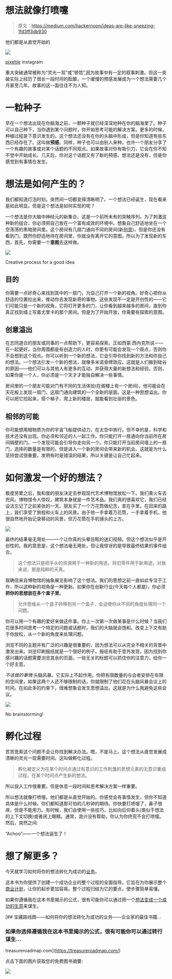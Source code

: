 # 想法就像打喷嚏

> 原文：<https://medium.com/hackernoon/ideas-are-like-sneezing-1fd3ff3db930>

他们都是从直觉开始的

![](img/12a2746ca84a2d4355791c5075a66f8a.png)

[pixeltie](https://www.instagram.com/pixeltie/) instagram

重大突破通常被称为“灵光一现”或“顿悟”,因为故事中有一定的叙事刺激。但这一突破实际上经历了很长一段时间的酝酿，一个缓慢的预感发展成为一个想法需要几个月甚至几年。故事的这一面往往不为人知。

# 一粒种子

早在一个想法出现在你脑海之前，一颗种子就已经深深地种在你的脑海里了。种子可以自己种下，当你遇到某个问题时，你开始思考可能的解决方案。更多的时候，种植过程是下意识发生的。这个想法还没有在你的头脑中形成，但是你知道有些东西已经存在了。这叫做**预感**。同样，种子也可以由别人来种。也许一个朋友分享了一个有趣的故事或对某个话题的不同观点。如果故事对你有吸引力，它会在你不知不觉中开始成长。几天后，你对这个话题又有了新的预感。想法还是没有，但是你感觉到有事情在发生。

# 想法是如何产生的？

我们都知道灯泡时刻。突然间一切都变得清晰明了。一个想法已经诞生，现在看来是如此明显。但是这个想法是如何实现的呢？

一个想法是你大脑中神经元的新集合。这是一个前所未有的突触序列。为了刺激这种新的组合，你必须把自己放在一个富有成效的环境中。想象自己舒适地坐在一个空荡荡的黑暗房间里。这个房间有几扇门通向不同的房间(新[创意](https://hackernoon.com/tagged/ideas))，但是你还没有看到门。既然你舒适地待在房间里，你就没有离开它的意图。所以为了发现新的东西，首先，你需要一个**意图**去这样做。

![](img/ff5dec0351d3ee3e999a54fa20dbfe1e.png)

Creative process for a good idea

## 目的

你需要一点好奇心来找到其中的一扇门，为自己打开一个新的视角。好奇心把你从舒适的位置拉出来，推动你去发现新奇的事物。这些发现不一定是开创性的——它们可能只是一个新的视角，它将打开更多的门，让你看到越来越多的房间，直到你真正找到墙上写着尤里卡的那个房间。但是为了开始开放，你需要有探索的意图。

## 创意溢出

在志同道合的朋友或同事的一点帮助下，更容易探索。正如西蒙·西内克所说——在一起更好。当你周围都是有创造力的人时，你更有可能会发现一个观点，否则你不会想到这个观点。你可以听到一个新的想法，它会引导你找到新的方法和你自己的想法。一个想法引发一个新的想法，就像多米诺骨牌效应。这就是人们搬到硅谷的原因——他们可以与其他人有更多的互动，并获得大量的新想法和经验。否则，如果你是一个人，你必须是一个天才才能独自解决一些事情。

房间里的一个朋友可能对门有不同的生活体验(在阁楼上有一个房间)，他可能会在天花板上发现一扇门，这扇门通向建筑的一个全新的层面。这是一种思想溢出。你可以把它捡起来，搭个梯子，爬上新的楼层，就能看到壮丽的景色。

## 相邻的可能

你可能想用暗物质为你的宇宙飞船提供动力，在太空中旅行。但不幸的是，科学和技术还没有出现。你必须和邻近的人一起工作。你只能打开一扇通向你当前所在房间隔壁的门。一个发现可能会引导你走向另一个。你只能打开当前房间墙上的一扇门，选择的数量是有限的，但是进入一个新的房间会带来新的机会。这就是为什么坚持尝试很重要。发明有时是错误的结果，所以关键是让自己忙起来。

# 如何激发一个好的想法？

极度劳累之后，我和我的朋友决定去参观现代艺术博物馆放松一下。我们乘火车去兜风。博物馆令人惊叹，建筑本身就是一件艺术品。我们真的很喜欢它，我们已经设法忘记了之前紧张的一天。朋友买了一个万花筒做纪念，拿在手里。在回来的路上，我们享受了旅程和火车上的风景。由于他一手拿着万花筒，一手拿着手机，他很自然地开始记录移动的风景，但万花筒在手机镜头的上方。

![](img/c03ecc81d07055f5b417a1833bdaf677.png)

最终的结果毫无用处——一个让你真的头晕目眩的迷幻视频。但这个想法似乎是开创性的。我的意思是，这个想法毫无用处，但让我惊讶的是导致最终结果的事件组合。

> 这个想法只是把手头的资源用于一种新的用途。将旧零件用于新用途。对我来说，那是纯粹的天真。

我确信来自博物馆的抽象展览影响了这个想法。我们的思想之前一直如此专注于工作，所以这种新的视角是一种更新。如果你在创新行业(今天每个人都是)，你必须**把你的思想放在多个盒子里**。

> 允许思维从一个盒子转移到另一个盒子，会迫使你从不同的角度处理同一个问题。

你可以用一个有趣的爱好来做这件事。你上一次第一次做某事是什么时候？当我们花很多时间思考一个特定的问题或话题时，我们的大脑就会饱和。改变上下文有助于你放松，从一个新的角度来处理问题。

浏览不同的主题并有广泛的兴趣是很重要的，因为想法可以从完全不相关的背景中激发出来。浏览印刷报纸就是一个很好的例子。报纸有助于意外发现，因为找到你感兴趣的话题需要浏览其余的页面。一些无关的标题可以抓住你的注意力，给你一个好主意。

*不该做的事情*:头脑风暴。它实际上不起作用。你把有限数量的与会者安排在有限的空间里，如果这两个人还不够限制的话，你就限制了他们花在头脑风暴会议上的时间。在如此多的约束下，很难想象会发生思想溢出。这就是为什么我避免这些会议。

![](img/2d00d82483332c2f616b184848e9fb28.png)

No brainstorming!

# 孵化过程

苦苦思索这个问题不会让你找到解决办法。嗯，不是马上。这个想法从直觉发展成清晰的灵光一现需要时间。这叫做孵化过程。

> 孵化被定义为在某个时间点通过有意识的工作刺激的思想元素的无意识重组过程，在某个时间点产生新的想法。

所以投入工作很重要。但是休息一段时间和思考解决方案一样重要。

所以想法就像打喷嚏。他们都是从直觉开始的。你感觉会有事情发生，但你不知道具体是什么时候。你们都知道那可怕的几秒钟的期待。你快要打喷嚏了，鼻子很痒，但是不能用力。有时候，我们会使用一些技巧，比如向后仰着头(类似于想法的上下文切换)或者闭上眼睛。通常，诡计没有帮助，你认为你终究不会打喷嚏。然后，突然之间:

“Achoo”——一个想法诞生了！

# 想了解更多？

今天就学习如何将你的想法转化为成功的[业务](https://hackernoon.com/tagged/business)。

这本书为你提供了创建一个成功企业的整个过程的全面指导。它旨在为你展示整个[商业计划](https://treasureroadmap.com/)，让你的起步更加容易。整个过程归结为它的要点，使步骤简单易懂。

如果你遵循我在这本书里揭示的公式，很有可能你可以通过把一个[想法变成一个成功的生意](https://treasureroadmap.com/)来谋生。

[](https://treasureroadmap.com/) [## 宝藏路线图——如何将你的想法转化为成功的业务——企业家的最佳书籍…

### 如果你选择遵循我在这本书里揭示的公式，很有可能你可以通过转行谋生…

treasureroadmap.com](https://treasureroadmap.com/) 

点击下面的图片获取您的免费图书摘要:

[![](img/b2205d2ab50a6367de30dc63e1a565d9.png)](https://treasureroadmap.com/get-free-book-summary/)